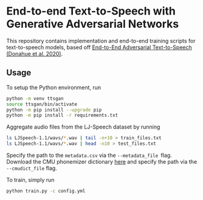 # End-to-end Text-to-Speech with Generative Adversarial Networks

This repository contains implementation and end-to-end training scripts for text-to-speech models, based off
[End-to-End Adversarial Text-to-Speech (Donahue et al. 2020)](https://arxiv.org/abs/2006.03575).

## Usage
To setup the Python environment, run

```bash
python -m venv ttsgan
source ttsgan/bin/activate
python -m pip install --upgrade pip
python -m pip install -r requirements.txt
```

Aggregate audio files from the LJ-Speech dataset by running
```bash
ls LJSpeech-1.1/wavs/*.wav | tail -n+10 > train_files.txt
ls LJSpeech-1.1/wavs/*.wav | head -n10 > test_files.txt
```

Specify the path to the `metadata.csv` via the `--metadata_file `flag. Download the CMU phonemizer dictionary [here](http://svn.code.sf.net/p/cmusphinx/code/trunk/cmudict/sphinxdict/cmudict_SPHINX_40) and specify the path via the `--cmudict_file` flag.

To train, simply run
```bash
python train.py -c config.yml
```
